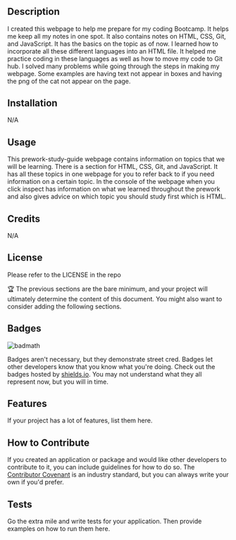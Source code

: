 # <Prework-Study-Guide Webpage>

## Description
I created this webpage to help me prepare for my coding Bootcamp. It helps me keep all my notes in one spot. It also contains notes on HTML, CSS, Git, and JavaScript. It has the basics on the topic as of now. I learned how to incorporate all these different languages into an HTML file. It helped me practice coding in these languages as well as how to move my code to Git hub. I solved many problems while going through the steps in making my webpage. Some examples are having text not appear in boxes and having the png of the cat not appear on the page. 


## Installation

N/A

## Usage
This prework-study-guide webpage contains information on topics that we will be learning. There is a section for HTML, CSS, Git, and JavaScript. It has all these topics in one webpage for you to refer back to if you need information on a certain topic. In the console of the webpage when you click inspect has information on what we learned throughout the prework and also gives advice on which topic you should study first which is HTML.

## Credits

N/A

## License

Please refer to the LICENSE in the repo

🏆 The previous sections are the bare minimum, and your project will ultimately determine the content of this document. You might also want to consider adding the following sections.

## Badges

![badmath](https://img.shields.io/github/languages/top/nielsenjared/badmath)

Badges aren't necessary, but they demonstrate street cred. Badges let other developers know that you know what you're doing. Check out the badges hosted by [shields.io](https://shields.io/). You may not understand what they all represent now, but you will in time.

## Features

If your project has a lot of features, list them here.

## How to Contribute

If you created an application or package and would like other developers to contribute to it, you can include guidelines for how to do so. The [Contributor Covenant](https://www.contributor-covenant.org/) is an industry standard, but you can always write your own if you'd prefer.

## Tests

Go the extra mile and write tests for your application. Then provide examples on how to run them here.